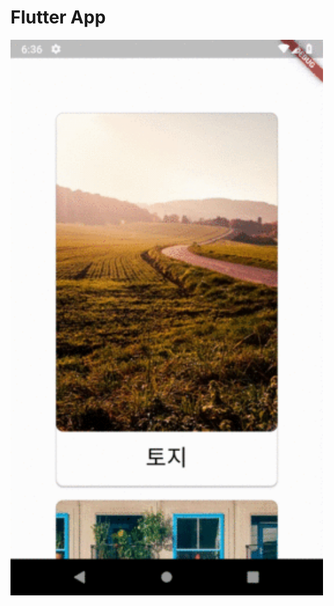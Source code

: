# Flutter App

<img src="https://raw.githubusercontent.com/sunghwanpark/flutter_practice/master/untitled.gif" alt="pin usage" width="500"/>
